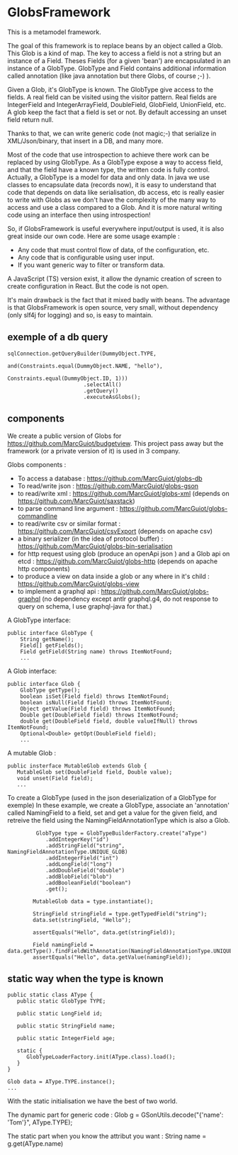 # GlobsFramework
This is a metamodel framework.

The goal of this framework is to replace beans by an object called a Glob. This Glob is a kind of map. The key to access a field 
is not a string but an instance of a Field. Theses Fields (for a given 'bean') are encapsulated in an instance of a GlobType. GlobType and Field 
contains additional information called annotation (like java annotation but there Globs, of course ;-) ).

Given a Glob, it's GlobType is known. The GlobType give access to the fields. A real field can be visited using the visitor pattern.
Real fields are IntegerField and IntegerArrayField, DoubleField, GlobField, UnionField, etc.
A glob keep the fact that a field is set or not. By default accessing an unset field return null. 

Thanks to that, we can write generic code (not magic;-) that serialize in XML/Json/binary,
that insert in a DB, and many more.

Most of the code that use introspection to achieve there work can be replaced by using GlobType. As a GlobType 
expose a way to access field, and that the field have a known type, the written code is fully control.
Actually, a GlobType is a model for data and only data. In java we use classes to encapsulate data (records now), it is easy to understand that
code that depends on data like serialisation, db access, etc is really easier to write with Globs as we don't have the complexity 
of the many way to access and use a class compared to a Glob. And it is more natural writing code using an interface then using introspection!

So, if GlobsFramework is useful everywhere input/output is used, it is also great inside our own code.
Here are some usage example :
* Any code that must control flow of data, of the configuration, etc.
* Any code that is configurable using user input.
* If you want generic way to filter or transform data.

A JavaScript (TS) version exist, it allow the dynamic creation of screen to create configuration in React. But the code is not open. 

It's main drawback is the fact that it mixed badly with beans.
The advantage is that GlobsFramework is open source, very small, without dependency (only slf4j for logging) and so, is easy to maintain.

## exemple of a db query

```
sqlConnection.getQueryBuilder(DummyObject.TYPE,
                                and(Constraints.equal(DummyObject.NAME, "hello"),
                                        Constraints.equal(DummyObject.ID, 1)))
                        .selectAll()
                        .getQuery()
                        .executeAsGlobs();
```


## components

We create a public version of Globs for https://github.com/MarcGuiot/budgetview. 
This project pass away but the framework (or a private version of it) is used in 3 company.

Globs components :

* To access a database : https://github.com/MarcGuiot/globs-db
* To read/write json : https://github.com/MarcGuiot/globs-gson
* to read/write xml : https://github.com/MarcGuiot/globs-xml (depends on https://github.com/MarcGuiot/saxstack)
* to parse command line argument : https://github.com/MarcGuiot/globs-commandline
* to read/write csv or similar format : https://github.com/MarcGuiot/csvExport (depends on apache csv)
* a binary serializer (in the idea of protocol buffer) : https://github.com/MarcGuiot/globs-bin-serialisation
* for http request using glob (produce an openApi json ) and a Glob api on etcd : https://github.com/MarcGuiot/globs-http (depends on apache http components)
* to produce a view on data inside a glob or any where in it's child : https://github.com/MarcGuiot/globs-view
* to implement a graphql api : https://github.com/MarcGuiot/globs-graphql (no dependency except antlr graphql.g4, do not response to query on schema, I use graphql-java for that.)


A GlobType interface:
```
public interface GlobType {
    String getName();
    Field[] getFields();
    Field getField(String name) throws ItemNotFound;
    ...
```

A Glob interface:
```
public interface Glob {
    GlobType getType();
    boolean isSet(Field field) throws ItemNotFound;
    boolean isNull(Field field) throws ItemNotFound;
    Object getValue(Field field) throws ItemNotFound;
    Double get(DoubleField field) throws ItemNotFound;
    double get(DoubleField field, double valueIfNull) throws ItemNotFound;
    Optional<Double> getOpt(DoubleField field);
    ...

```

A mutable Glob :
```
public insterface MutableGlob extends Glob {
   MutableGlob set(DoubleField field, Double value);
   void unset(Field field);
   ...
```

To create a GlobType (used in the json deserialization of a GlobType for exemple)
In these example, we create a GlobType, associate an 'annotation' called NamingField to a field, set and get a value for the given field,
and retreive the field using the NamingFieldAnnotationType which is also a Glob.

```
         GlobType type = GlobTypeBuilderFactory.create("aType")
            .addIntegerKey("id")
            .addStringField("string", NamingFieldAnnotationType.UNIQUE_GLOB)
            .addIntegerField("int")
            .addLongField("long")
            .addDoubleField("double")
            .addBlobField("blob")
            .addBooleanField("boolean")
            .get();

        MutableGlob data = type.instantiate();

        StringField stringField = type.getTypedField("string");
        data.set(stringField, "Hello");

        assertEquals("Hello", data.get(stringField));

        Field namingField = data.getType().findFieldWithAnnotation(NamingFieldAnnotationType.UNIQUE_KEY);
        assertEquals("Hello", data.getValue(namingField));
```

## static way when the type is known
```
public static class AType {
   public static GlobType TYPE;
   
   public static LongField id;

   public static StringField name;
   
   public static IntegerField age;
   
   static {
      GlobTypeLoaderFactory.init(AType.class).load();
   }
}

Glob data = AType.TYPE.instance();
...

```

With the static initialisation we have the best of two world.

The dynamic part for generic code : Glob g = GSonUtils.decode("{'name': 'Tom'}", AType.TYPE);

The static part when you know the attribut you want : String name = g.get(AType.name)

